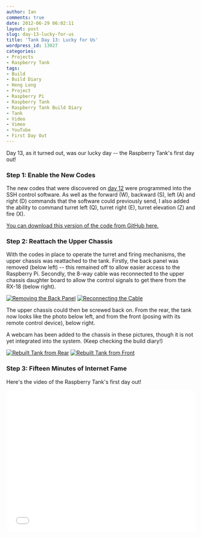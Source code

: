 ```yaml
---
author: Ian
comments: true
date: 2012-06-29 06:02:11
layout: post
slug: day-13-lucky-for-us
title: 'Tank Day 13: Lucky for Us'
wordpress_id: 13027
categories:
- Projects
- Raspberry Tank
tags:
- Build
- Build Diary
- Heng Long
- Project
- Raspberry Pi
- Raspberry Tank
- Raspberry Tank Build Diary
- Tank
- Video
- Vimeo
- YouTube
- First Day Out
---
```


Day 13, as it turned out, was our lucky day -- the Raspberry Tank's first day out!

### Step 1: Enable the New Codes

The new codes that were discovered on [day 12](../day-12-cracking-the-code-redux/) were programmed into the SSH control software. As well as the forward (W), backward (S), left (A) and right (D) commands that the software could previously send, I also added the ability to command turret left (Q), turret right (E), turret elevation (Z) and fire (X).

[You can download this version of the code from GitHub here.](https://github.com/ianrenton/raspberrytank/blob/e311504642266d153ee434c85f91724a37403476/rt_ssh.c)

### Step 2: Reattach the Upper Chassis

With the codes in place to operate the turret and firing mechanisms, the upper chassis was reattached to the tank. Firstly, the back panel was removed (below left) -- this remained off to allow easier access to the Raspberry Pi. Secondly, the 8-way cable was reconnected to the upper chassis daughter board to allow the control signals to get there from the RX-18 (below right).

[![Removing the Back Panel](http://files.ianrenton.com/sites/raspberrytank/IMG_20120627_083433-300x225.jpg)](http://files.ianrenton.com/sites/raspberrytank/IMG_20120627_083433.jpg) [![Reconnecting the Cable](http://files.ianrenton.com/sites/raspberrytank/IMG_20120627_121141-300x225.jpg)](http://files.ianrenton.com/sites/raspberrytank/IMG_20120627_121141.jpg)

The upper chassis could then be screwed back on.  From the rear, the tank now looks like the photo below left, and from the front (posing with its remote control device), below right.

A webcam has been added to the chassis in these pictures, though it is not yet integrated into the system.  (Keep checking the build diary!)

[![Rebuilt Tank from Rear](http://files.ianrenton.com/sites/raspberrytank/IMG_20120627_121728-300x225.jpg)](http://files.ianrenton.com/sites/raspberrytank/IMG_20120627_121728.jpg) [![Rebuilt Tank from Front](http://files.ianrenton.com/sites/raspberrytank/IMG_20120627_124407-225x300.jpg)](http://files.ianrenton.com/sites/raspberrytank/IMG_20120627_124407.jpg)

### Step 3: Fifteen Minutes of Internet Fame

Here's the video of the Raspberry Tank's first day out!

<center><iframe src="//player.vimeo.com/video/78955492" width="500" height="375" frameborder="0" webkitallowfullscreen mozallowfullscreen allowfullscreen></iframe></center>
